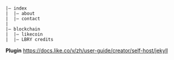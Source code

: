 #

```
|— index
|  |— about
|  |— contact
|
|— blockchain
|  |— likecoin
|  |— LBRY credits
```

**Plugin**
https://docs.like.co/v/zh/user-guide/creator/self-host/jekyll
